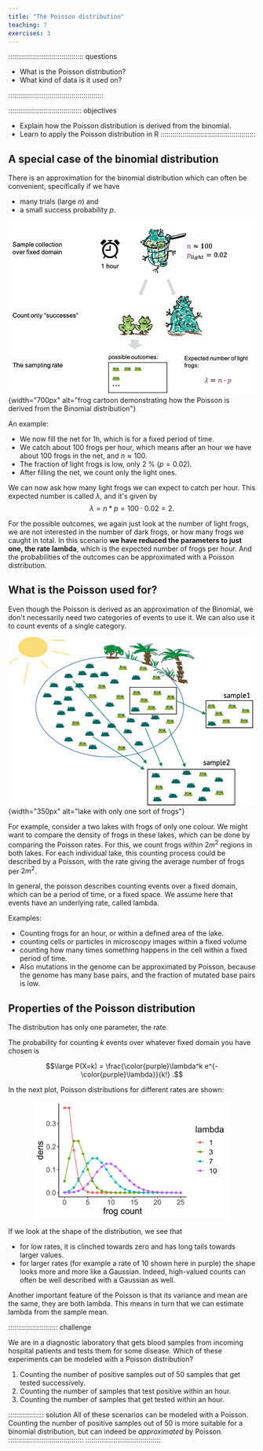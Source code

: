 ```yaml
---
title: "The Poisson distribution"
teaching: 7
exercises: 3
---
```


:::::::::::::::::::::::::::::::::::::: questions 

- What is the Poisson distribution?  
- What kind of data is it used on?

::::::::::::::::::::::::::::::::::::::::::::::::

::::::::::::::::::::::::::::::::::::: objectives
- Explain how the Poisson distribution is derived from the binomial.  
- Learn to apply the Poisson distribution in R
::::::::::::::::::::::::::::::::::::::::::::::::


## A special case of the binomial distribution

There is an approximation for the binomial distribution which can often be convenient, specifically if we have 

- many trials (large $n$) and  
- a small success probability $p$.  


![The Poisson distribution is a special case of the binomial](fig/poisson-derivation.png){width="700px" alt="frog cartoon demonstrating how the Poisson is derived from the Binomial distribution"}

An example: 

- We now fill the net for 1h, which is for a fixed period of time. 
- We catch about 100 frogs per hour, which means after an hour we have about 100 frogs in the net, and  $n \approx 100$.  
- The fraction of light frogs is low, only 2 % ($p=0.02$).  
- After filling the net, we count only the light ones. 

We can now ask how many light frogs we can expect to catch per hour. This expected number is called $\lambda$, and it's given by  
 $$\lambda = n*p = 100 \cdot 0.02 = 2.$$ 

For the possible outcomes, we again just look at the number of light frogs, we are not interested in the number of dark frogs, or how many frogs we caught in total.
In this scenario **we have reduced the parameters to just one, the rate lambda**, which is the expected number of frogs per hour. And the probabilities of the outcomes can be approximated with a Poisson distribution.


## What is the Poisson used for?

Even though the Poisson is derived as an approximation of the Binomial, we don't necessarily need two categories of events to use it. We can also use it to count events of a single category. 


![Poisson example](fig/sampling-frogs.png){width="350px" alt="lake with only one sort of frogs"}

For example, consider a two lakes with frogs of only one colour. We might want to compare the density of frogs in these lakes, which can be done by comparing the Poisson rates. For this, we count frogs within $2 m^2$ regions in both lakes. For each individual lake, this counting process could be described by a Poisson, with the rate giving the average number of frogs per $2 m^2$. 


In general, the poisson describes counting events over a fixed domain, which can be a period of time, or a fixed space. We assume here that events have an underlying rate, called lambda.

Examples:  

- Counting frogs for an hour, or within a defined area of the lake.  
- counting cells or particles in microscopy images within a fixed volume
- counting how many times something happens in the cell within a fixed period of time. 
- Also mutations in the genome can be approximated by Poisson, because the genome has many base pairs, and the fraction of mutated base pairs is low.  

## Properties of the Poisson distribution

The distribution has only one parameter, the rate.  

The probability for counting $k$ events over whatever fixed domain you have chosen is

$$\large P(X=k) = \frac{\color{purple}\lambda^k e^{-\color{purple}\lambda}}{k!} .$$

In the next plot, Poisson distributions for different rates are shown:

<p align="center">
<img src="fig/many_lambdas_plot.png" width="400"/>
</p>





If we look at the shape of the distribution, we see that  

- for low rates, it is clinched towards zero and has long tails towards larger values.
- for larger rates (for example a rate of $10$ shown here in purple) the shape looks more and more like a Gaussian. Indeed, high-valued counts can often be well described with a Gaussian as well.


Another important feature of the Poisson is that its variance and mean are the same, they are both lambda. This means in turn that we can estimate lambda from the sample mean.


::::::::::::::::::::::::: challenge

We are in a diagnostic laboratory that gets blood samples from incoming hospital patients and tests them for some disease. Which of these experiments can be modeled with a Poisson distribution?

1. Counting the number of positive samples out of 50 samples that get tested successively.  
2. Counting the number of samples that test positive within an hour.  
3. Counting the number of samples that get tested within an hour.  

:::::::::::::::::: solution
All of these scenarios can be modeled with a Poisson. Counting the number of positive samples out of 50 is more suitable for a binomial distribution, but can indeed be *approximated* by Poisson.  
::::::::::::::::::::::::::::::::::::::
::::::::::::::::::::::::::::::::::::::
